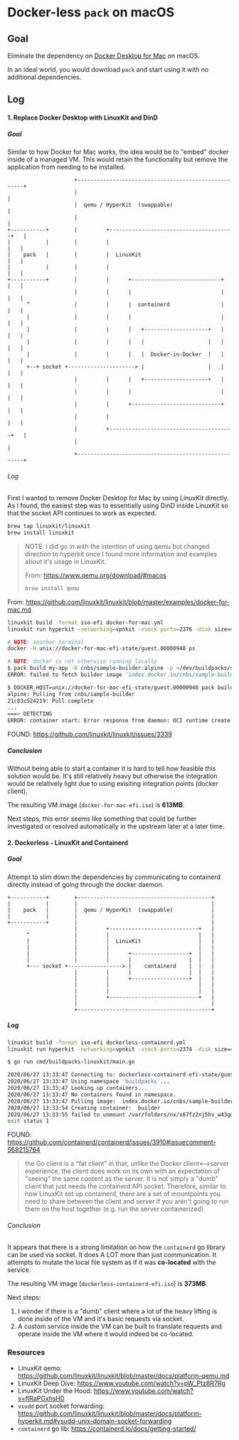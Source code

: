# Docker-less `pack` on macOS

## Goal

Eliminate the dependency on [Docker Desktop for Mac](https://hub.docker.com/editions/community/docker-ce-desktop-mac) on macOS.

In an ideal world, you would download `pack` and start using it with no additional dependencies.

## Log

#### 1. Replace Docker Desktop with LinuxKit and DinD

##### Goal

Similar to how Docker for Mac works, the idea would be to "embed" docker inside of a managed VM. This would retain the functionality but remove the application from needing to be installed.

```text
                     +-----------------------------------------------------+
                     |                                                     |
                     |  qemu / HyperKit  (swappable)                       |
                     |                                                     |
+-----------+        |         +---------------------------------------+   |
|           |        |         |                                       |   |
|    pack   |        |         |  LinuxKit                             |   |
|           |        |         |                                       |   |
+-----------+        |         |      +----------------------------+   |   |
                     |         |      |                            |   |   |
      ^              |         |      |  containerd                |   |   |
      |              |         |      |                            |   |   |
      |              |         |      |   +--------------------+   |   |   |
      |              |         |      |   |                    |   |   |   |
      |              |         |      |   |  Docker-in-Docker  |   |   |   |
      +--+ socket +---------------------> |                    |   |   |   |
                     |         |      |   +--------------------+   |   |   |
                     |         |      |                            |   |   |
                     |         |      +----------------------------+   |   |
                     |         |                                       |   |
                     |         +---------------------------------------+   |
                     |                                                     |
                     +-----------------------------------------------------+
```

###### Log

First I wanted to remove Docker Desktop for Mac by using LinuxKit directly. As I found, the easiest step was to essentially using DinD inside LinuxKit so that the socket API continues to work as expected.  

```bash
brew tap linuxkit/linuxkit
brew install linuxkit
```

> NOTE: I did go in with the intention of using qemu but changed direction to hyperkit once I found more information and examples about it's usage in LinuxKit.
> 
> From: https://www.qemu.org/download/#macos
> ```bash
> brew install qemu
> ```

From: https://github.com/linuxkit/linuxkit/blob/master/examples/docker-for-mac.md
```bash
linuxkit build -format iso-efi docker-for-mac.yml
linuxkit run hyperkit -networking=vpnkit -vsock-ports=2376 -disk size=4096M -data-file ./metadata.json -iso -uefi docker-for-mac-efi

# NOTE: another terminal
docker -H unix://docker-for-mac-efi-state/guest.00000948 ps
```

```bash
# NOTE: docker is not otherwise running locally
$ pack build my-app -B cnbs/sample-builder:alpine -p ~/dev/buildpacks/samples/apps/bash-script/
ERROR: failed to fetch builder image 'index.docker.io/cnbs/sample-builder:alpine': Cannot connect to the Docker daemon at unix:///var/run/docker.sock. Is the docker daemon running?

$ DOCKER_HOST=unix://docker-for-mac-efi-state/guest.00000948 pack build my-app -B cnbs/sample-builder:alpine -p ~/dev/buildpacks/samples/apps/bash-script/
alpine: Pulling from cnbs/sample-builder
21c83c524219: Pull complete
...
===> DETECTING
ERROR: container start: Error response from daemon: OCI runtime create failed: container_linux.go:349: starting container process caused "process_linux.go:449: container init caused \"process_linux.go:432: running prestart hook 0 caused \\\"fork/exec /proc/7/exe: no such file or directory\\\"\"": unknown
```

FOUND: https://github.com/linuxkit/linuxkit/issues/3339

##### Conclusion

Without being able to start a container it is hard to tell how feasible this solution would be. It's still relatively heavy but otherwise the integration would be relatively light due to using exisiting integration points (docker client).

The resulting VM image (`docker-for-mac-efi.iso`) is **613MB**.

Next steps, this error seems like something that could be further investigated or resolved automatically in the upstream later at a later time. 

#### 2. Dockerless - LinuxKit and Containerd

##### Goal

Attempt to slim down the dependencies by communicating to containerd directly instead of going through the docker daemon.

```text
+-----------+        +------------------------------------------+
|           |        |                                          |
|    pack   |        |  qemu / HyperKit  (swappable)            |
|           |        |                                          |
+-----------+        |                                          |
                     |         +----------------------------+   |
      ^              |         |                            |   |
      |              |         |  LinuxKit                  |   |
      |              |         |                            |   |
      |              |         |      +------------------+  |   |
      |              |         |      |                  |  |   |
      +--- socket +-----------------> |    containerd    |  |   |
                     |         |      |                  |  |   |
                     |         |      +------------------+  |   |
                     |         |                            |   |
                     |         |                            |   |
                     |         +----------------------------+   |
                     |                                          |
                     +------------------------------------------+
```

##### Log

```bash
linuxkit build -format iso-efi dockerless-containerd.yml
linuxkit run hyperkit -networking=vpnkit -vsock-ports=2374 -disk size=4096M -iso -uefi dockerless-containerd-efi
```

```bash
$ go run cmd/buildpacks-linuxkit/main.go

2020/06/27 13:33:47 Connecting to: dockerless-containerd-efi-state/guest.00000946
2020/06/27 13:33:47 Using namespace 'buildpacks'...
2020/06/27 13:33:47 Looking up containers...
2020/06/27 13:33:47 No containers found in namespace.
2020/06/27 13:33:47 Pulling image:  index.docker.io/cnbs/sample-builder:alpine
2020/06/27 13:33:54 Creating container:  builder
2020/06/27 13:33:55 failed to unmount /var/folders/nx/x67fz2nj5hv_w43gn5h019hh0000gn/T/containerd-mount434101365: not implemented under unix: failed to mount /var/folders/nx/x67fz2nj5hv_w43gn5h019hh0000gn/T/containerd-mount434101365: not implemented under unix
exit status 1

```

FOUND: https://github.com/containerd/containerd/issues/3910#issuecomment-568215764

> the Go client is a "fat client" in that, unlike the Docker client<-->server experience, the client does work on its own with an expectation of "seeing" the same content as the server. It is not simply a "dumb" client that just needs the containerd API socket. Therefore, similar to how LinuxKit set up containerd, there are a set of mountpoints you need to share between the client and server if you aren't going to run them on the host together (e.g. run the server containerized)

###### Conclusion

It appears that there is a strong limitation on how the `containerd` go library can be used via socket. It does A LOT more than just communication. It attempts to mutate the local file system as if it was **co-located** with the service.

The resulting VM image (`dockerless-containerd-efi.iso`) is **373MB**.

Next steps:

1. I wonder if there is a "dumb" client where a lot of the heavy lifting is done inside of the VM and it's basic requests via socket.
2. A custom service inside the VM can be built to translate requests and operate inside the VM where it would indeed be co-located.

### Resources
- LinuxKit qemo: https://github.com/linuxkit/linuxkit/blob/master/docs/platform-qemu.md
- LinuxKit Deep Dive: https://www.youtube.com/watch?v=pW_Ptz8R7Rg
- LinuxKit Under the Hood: https://www.youtube.com/watch?v=fIRaPGxhsH0
- `vsudd` port socket forwarding: https://github.com/linuxkit/linuxkit/blob/master/docs/platform-hyperkit.md#vsudd-unix-domain-socket-forwarding
- `containerd` go lib: https://containerd.io/docs/getting-started/
